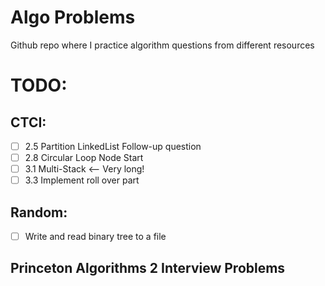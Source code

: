 # Algo Problems
Github repo where I practice algorithm questions from different resources

# TODO:
## CTCI:
- [ ] 2.5 Partition LinkedList Follow-up question
- [ ] 2.8 Circular Loop Node Start
- [ ] 3.1 Multi-Stack <-- Very long!
- [ ] 3.3 Implement roll over part
## Random:
- [ ] Write and read binary tree to a file 

## Princeton Algorithms 2 Interview Problems
